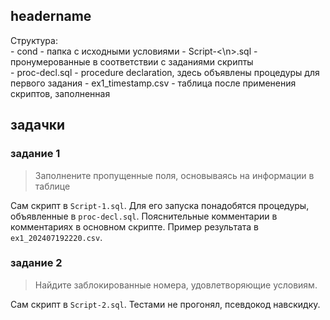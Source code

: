 ## headername
Структура:\
\- cond - папка с исходными условиями
\- Script-\<\n>.sql - пронумерованные в соответствии с заданиями скрипты\
\- proc-decl.sql - procedure declaration, здесь объявлены процедуры для первого задания
\- ex1_timestamp.csv - таблица после применения скриптов, заполненная


## задачки
### задание 1
> Заполнените пропущенные поля, основываясь на информации в таблице


Сам скрипт в `Script-1.sql`. Для его запуска понадобятся процедуры, объявленные в `proc-decl.sql`. Пояснительные комментарии в комментариях в основном скрипте. Пример результата в `ex1_202407192220.csv`. 

### задание 2
> Найдите заблокированные номера, удовлетворяющие условиям.


Сам скрипт в `Script-2.sql`. Тестами не прогонял, псевдокод навскидку.